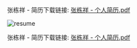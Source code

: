 张栋祥 - 简历下载链接: [张栋祥 - 个人简历.pdf](resume.zzudongxiang.pdf)

![resume](resume.zzudongxiang.png)

张栋祥 - 简历下载链接: [张栋祥 - 个人简历.pdf](resume.zzudongxiang.pdf)
